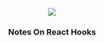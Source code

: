 <div align="center">
  

  <div>
    <img src="https://img.shields.io/badge/React-20232A?style=for-the-badge&logo=react&logoColor=61DAFB alt="react" />
  </div>

  <h3 align="center">Notes On React Hooks</h3>

 
</div>



